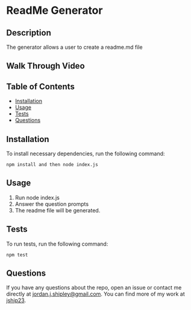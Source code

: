 # ReadMe Generator
  ## Description
  The generator allows a user to create a readme.md file
  ## Walk Through Video



  ## Table of Contents 
  * [Installation](#installation)
  * [Usage](#usage)
  * [Tests](#tests)
  * [Questions](#questions)
  ## Installation
  To install necessary dependencies, run the following command:
  ```
  npm install and then node index.js
  ```
  ## Usage
  1. Run node index.js 
  2. Answer the question prompts
  3. The readme file will be generated.
  
  ## Tests
  To run tests, run the following command:
  ```
  npm test
  ```
  ## Questions
  If you have any questions about the repo, open an issue or contact me directly at jordan.j.shipley@gmail.com. You can find more of my work at [jship23](https://github.com/jship23/).